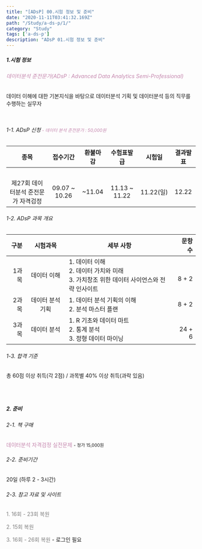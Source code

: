 ```yaml
---
title: "[ADsP] 00.시험 정보 및 준비"
date: "2020-11-11T03:41:32.169Z"
path: "/Study/a-ds-p/1/"
category: "Study"
tags: ['a-ds-p']
description: "ADsP 01.시험 정보 및 준비"
---
```


##### 1.시험 정보

###### <span  style="color:#C587AE;">데이터분석 준전문가(ADsP : Advanced Data Analytics Semi-Professional)</span>

데이터 이해에 대한 기본지식을 바탕으로 데이터분석 기획 및 데이터분석 등의 직무를 수행하는 실무자

<br />

###### 1-1. <a href="https://www.dataq.or.kr/www/sub/a_06.do" style="text-decoration:none;">ADsP 신청</a><small style="color:#C587AE;"> - 데이터 분석 준전문가 : 50,000원</small>

|                종목                 |   접수기간    | 환불마감 |  수험표발급   |  시험일   | 결과발표 |
| :---------------------------------: | :-----------: | :------: | :-----------: | :-------: | :------: |
|               <br />                |               |          |               |           |          |
| 제27회 데이터분석 준전문가 자격검정 | 09.07 ~ 10.26 |  ~11.04  | 11.13 ~ 11.22 | 11.22(일) |  12.22   |



###### 1-2. ADsP 과목 개요

|  구분 |     시험과목     | 세부 사항                                                    |       문항수 |
| ----: | :--------------: | ------------------------------------------------------------ | -----------: |
| 1과목 |   데이터 이해    | 1. 데이터 이해<br />2. 데이터 가치와 미래<br />3. 가치창조 위한 데이터 사이언스와 전략 인사이트 |  <br />8 + 2 |
| 2과목 | 데이터 분석 기획 | 1. 데이터 분석 기획의 이해<br />2. 분석 마스터 플랜          |        8 + 2 |
| 3과목 |   데이터 분석    | 1. R 기초와 데이터 마트<br />2. 통계 분석<br />3. 정형 데이터 마이닝 | <br />24 + 6 |



###### 1-3. 합격 기준

총 60점 이상 취득(각 2점) / 과목별 40% 이상 취득(과락 있음)



<br />

<br />

##### 2. 준비

###### 2-1. 책 구매

 <a href="https://book.naver.com/bookdb/book_detail.nhn?bid=11664050" style="color:#C587AE;text-decoration:none;">데이터분석 자격검정 실전문제</a> <small>- 정가 15,000원</small>

###### 2-2. 준비기간

20일 (하루 2 - 3시간)

###### 2-3. 참고 자료 및 사이트

<a href="https://kuklife.tistory.com/category/%EA%B3%BC%EC%99%B8%20-%20ADsP/%EB%B3%B5%EC%9B%90%20%EB%AC%B8%EC%A0%9C" style="color:gray;text-decoration:none;">1. 16회 - 23회 복원</a> 

<a href="https://m.blog.naver.com/lenacaruso/221149688600" style="color:gray;text-decoration:none;">2. 15회 복원</a> 

<a href="http://www.dataedu.kr/%EA%B8%B0%EC%B6%9C%EB%AC%B8%EC%A0%9C%EB%B3%B5%EC%9B%90/" style="color:gray;text-decoration:none;">3. 16회 - 26회 복원</a> - 로그인 필요

<br />